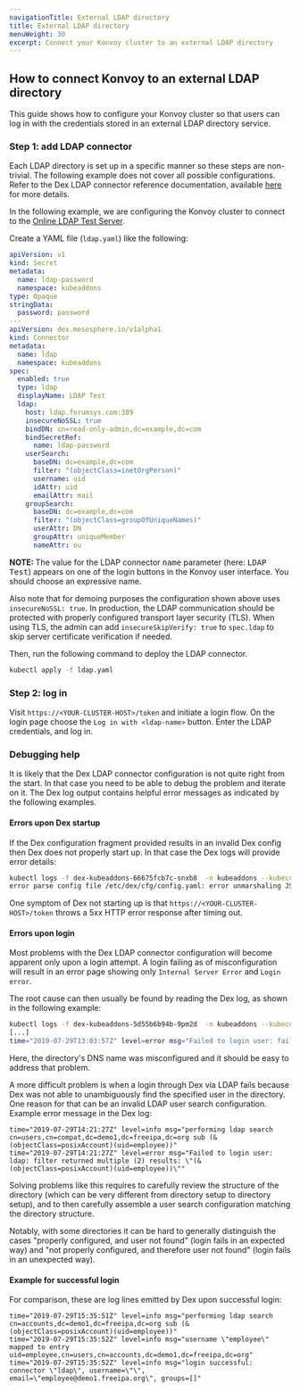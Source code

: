 ```yaml
---
navigationTitle: External LDAP directory
title: External LDAP directory
menuWeight: 30
excerpt: Connect your Konvoy cluster to an external LDAP directory
---
```


## How to connect Konvoy to an external LDAP directory

This guide shows how to configure your Konvoy cluster so that users can log in with the credentials stored in an external LDAP directory service.

### Step 1: add LDAP connector

Each LDAP directory is set up in a specific manner so these steps are non-trivial.
The following example does not cover all possible configurations.
Refer to the Dex LDAP connector reference documentation, available [here][dex-ldap-connector] for more details.

In the following example, we are configuring the Konvoy cluster to connect to the [Online LDAP Test Server][ldap-test-server].

Create a YAML file (`ldap.yaml`) like the following:

```yaml
apiVersion: v1
kind: Secret
metadata:
  name: ldap-password
  namespace: kubeaddons
type: Opaque
stringData:
  password: password
---
apiVersion: dex.mesosphere.io/v1alpha1
kind: Connector
metadata:
  name: ldap
  namespace: kubeaddons
spec:
  enabled: true
  type: ldap
  displayName: LDAP Test
  ldap:
    host: ldap.forumsys.com:389
    insecureNoSSL: true
    bindDN: cn=read-only-admin,dc=example,dc=com
    bindSecretRef:
      name: ldap-password
    userSearch:
      baseDN: dc=example,dc=com
      filter: "(objectClass=inetOrgPerson)"
      username: uid
      idAttr: uid
      emailAttr: mail
    groupSearch:
      baseDN: dc=example,dc=com
      filter: "(objectClass=groupOfUniqueNames)"
      userAttr: DN
      groupAttr: uniqueMember
      nameAttr: ou
```

<p class="message--note"><strong>NOTE: </strong> The value for the LDAP connector <tt>name</tt> parameter (here: <tt>LDAP Test</tt>) appears on one of the login buttons in the Konvoy user interface. You should choose an expressive name.</p>

Also note that for demoing purposes the configuration shown above uses `insecureNoSSL: true`.
In production, the LDAP communication should be protected with properly configured transport layer security (TLS).
When using TLS, the admin can add `insecureSkipVerify: true` to `spec.ldap` to skip server certificate verification if needed.

Then, run the following command to deploy the LDAP connector.

```bash
kubectl apply -f ldap.yaml
```

### Step 2: log in

Visit `https://<YOUR-CLUSTER-HOST>/token` and initiate a login flow.
On the login page choose the `Log in with <ldap-name>` button.
Enter the LDAP credentials, and log in.

### Debugging help

It is likely that the Dex LDAP connector configuration is not quite right from the start.
In that case you need to be able to debug the problem and iterate on it.
The Dex log output contains helpful error messages as indicated by the following examples.

#### Errors upon Dex startup

If the Dex configuration fragment provided results in an invalid Dex config then Dex does not properly start up.
In that case the Dex logs will provide error details:

```bash
kubectl logs -f dex-kubeaddons-66675fcb7c-snxb8  -n kubeaddons --kubeconfig=admin.conf
error parse config file /etc/dex/cfg/config.yaml: error unmarshaling JSON: parse connector config: illegal base64 data at input byte 0
```

One symptom of Dex not starting up is that `https://<YOUR-CLUSTER-HOST>/token` throws a 5xx HTTP error response after timing out.

#### Errors upon login

Most problems with the Dex LDAP connector configuration will become apparent only upon a login attempt.
A login failing as of misconfiguration will result in an error page showing only `Internal Server Error` and `Login error`.

The root cause can then usually be found by reading the Dex log, as shown in the following example:

```bash
kubectl logs -f dex-kubeaddons-5d55b6b94b-9pm2d  -n kubeaddons --kubeconfig=admin.conf
[...]
time="2019-07-29T13:03:57Z" level=error msg="Failed to login user: failed to connect: LDAP Result Code 200 \"Network Error\": dial tcp: lookup freeipa.example.com on 10.255.0.10:53: no such host"
```

Here, the directory's DNS name was misconfigured and it should be easy to address that problem.

A more difficult problem is when a login through Dex via LDAP fails because Dex was not able to unambiguously find the specified user in the directory.
One reason for that can be an invalid LDAP user search configuration. Example error message in the Dex log:

```text
time="2019-07-29T14:21:27Z" level=info msg="performing ldap search cn=users,cn=compat,dc=demo1,dc=freeipa,dc=org sub (&(objectClass=posixAccount)(uid=employee))"
time="2019-07-29T14:21:27Z" level=error msg="Failed to login user: ldap: filter returned multiple (2) results: \"(&(objectClass=posixAccount)(uid=employee))\""
```

Solving problems like this requires to carefully review the structure of the directory (which can be very different from directory setup to directory setup), and to then carefully assemble a user search configuration matching the directory structure.

Notably, with some directories it can be hard to generally distinguish the cases "properly configured, and user not found" (login fails in an expected way) and "not properly configured, and therefore user not found" (login fails in an unexpected way).

#### Example for successful login

For comparison, these are log lines emitted by Dex upon successful login:

```text
time="2019-07-29T15:35:51Z" level=info msg="performing ldap search cn=accounts,dc=demo1,dc=freeipa,dc=org sub (&(objectClass=posixAccount)(uid=employee))"
time="2019-07-29T15:35:52Z" level=info msg="username \"employee\" mapped to entry uid=employee,cn=users,cn=accounts,dc=demo1,dc=freeipa,dc=org"
time="2019-07-29T15:35:52Z" level=info msg="login successful: connector \"ldap\", username=\"\", email=\"employee@demo1.freeipa.org\", groups=[]"
```

[ldap-test-server]: https://www.forumsys.com/tutorials/integration-how-to/ldap/online-ldap-test-server/
[dex-ldap-connector]: https://github.com/dexidp/dex/blob/v2.22.0/Documentation/connectors/ldap.md
